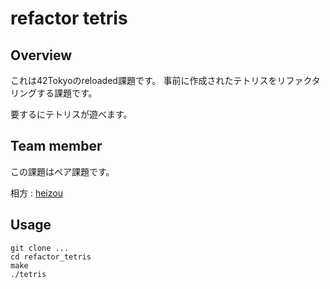 # refactor tetris

## Overview

これは42Tokyoのreloaded課題です。 事前に作成されたテトリスをリファクタリングする課題です。

要するにテトリスが遊べます。

## Team member

この課題はペア課題です。

相方 : [heizou](https://github.com/heyzou)

## Usage
```
git clone ...
cd refactor_tetris
make
./tetris
```
